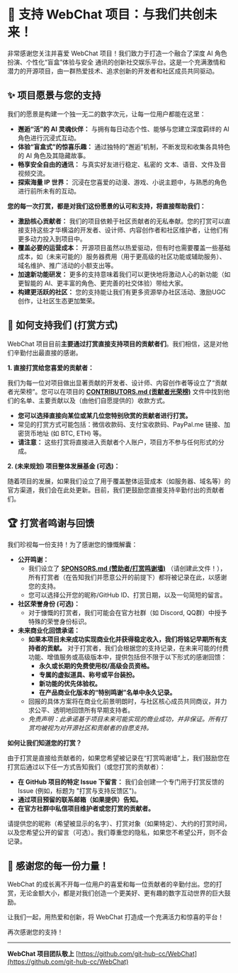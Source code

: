 # 💖 支持 WebChat 项目：与我们共创未来！

非常感谢您关注并喜爱 WebChat 项目！我们致力于打造一个融合了深度 AI 角色扮演、个性化“盲盒”体验与安全  通讯的创新社交娱乐平台。这是一个充满激情和潜力的开源项目，由一群热爱技术、追求创新的开发者和社区成员共同驱动。

## ✨ 项目愿景与您的支持

我们的愿景是构建一个独一无二的数字次元，让每一位用户都能在这里：

*   **邂逅“活”的 AI 灵魂伙伴：** 与拥有每日动态个性、能够与您建立深度羁绊的 AI 角色进行沉浸式互动。
*   **体验“盲盒式”的惊喜乐趣：** 通过独特的“邂逅”机制，不断发现和收集各具特色的 AI 角色及其隐藏故事。
*   **畅享安全自由的通讯：** 与真实好友进行稳定、私密的  文本、语音、文件及音视频交流。
*   **探索海量 IP 世界：** 沉浸在您喜爱的动漫、游戏、小说主题中，与熟悉的角色进行前所未有的互动。

**您的每一次打赏，都是对我们这份愿景的认可和支持，将直接帮助我们：**

*   **激励核心贡献者：** 我们的项目依赖于社区贡献者的无私奉献。您的打赏可以直接支持这些才华横溢的开发者、设计师、内容创作者和社区维护者，让他们有更多动力投入到项目中。
*   **覆盖必要的运营成本：** 开源项目虽然以热爱驱动，但有时也需要覆盖一些基础成本，如（未来可能的）服务器费用（用于更高级的社区功能或辅助服务）、域名维护、推广活动的小额支出等。
*   **加速新功能研发：** 更多的支持意味着我们可以更快地将激动人心的新功能（如更智能的 AI、更丰富的角色、更完善的社交体验）带给大家。
*   **构建更活跃的社区：** 您的支持能让我们有更多资源举办社区活动、激励UGC创作，让社区生态更加繁荣。

## 🌟 如何支持我们 (打赏方式)

WebChat 项目目前**主要通过打赏直接支持项目的贡献者们**。我们相信，这是对他们辛勤付出最直接的感谢。

**1. 直接打赏给您喜爱的贡献者：**

我们为每一位对项目做出显著贡献的开发者、设计师、内容创作者等设立了“贡献者光荣榜”。您可以在项目的 [**CONTRIBUTORS.md (贡献者光荣榜)**](https://github.com/git-hub-cc/WebChat/blob/main/CONTRIBUTORS.md) 文件中找到他们的名单、主要贡献以及（由他们自愿提供的）收款方式。

*   **您可以选择直接向某位或某几位您特别欣赏的贡献者进行打赏。**
*   常见的打赏方式可能包括：微信收款码、支付宝收款码、PayPal.me 链接、加密货币地址 (如 BTC, ETH) 等。
*   **请注意：** 这些打赏将直接进入贡献者个人账户，项目方不参与任何形式的分成。

**2. (未来规划) 项目整体发展基金 (可选)：**

随着项目的发展，如果我们设立了用于覆盖整体运营成本（如服务器、域名等）的官方渠道，我们会在此处更新。目前，我们更鼓励您直接支持辛勤付出的贡献者们。

## 🏆 打赏者鸣谢与回馈

我们珍视每一份支持！为了感谢您的慷慨解囊：

*   **公开鸣谢：**
    *   我们设立了 [**SPONSORS.md (赞助者/打赏鸣谢墙)**](https://github.com/git-hub-cc/WebChat/blob/main/SPONSORS.md) （请创建此文件！），所有打赏者（在告知我们并愿意公开的前提下）都将被记录在此，以感谢您的支持。
    *   您可以选择公开您的昵称/GitHub ID、打赏日期，以及一句简短的留言。
*   **社区荣誉身份 (可选)：**
    *   对于慷慨的打赏者，我们可能会在官方社群（如 Discord, QQ群）中授予特殊的荣誉身份标识。
*   **未来商业化回馈承诺：**
    *   **如果本项目未来成功实现商业化并获得稳定收入，我们将铭记早期所有支持者的贡献。** 对于打赏者，我们会根据您的支持记录，在未来可能的付费功能、增值服务或高级版本中，提供包括但不限于以下形式的感谢回馈：
        *   **永久或长期的免费使用权/高级会员资格。**
        *   **专属的虚拟道具、称号或平台装扮。**
        *   **新功能的优先体验权。**
        *   **在产品商业化版本的“特别鸣谢”名单中永久记录。**
    *   回报的具体方案将在商业化前景明朗时，与社区核心成员共同商议，并力求公平、透明地回馈所有早期支持者。
    *   *免责声明：此承诺基于项目未来可能实现的商业成功，并非保证。所有打赏均被视为对开源社区和贡献者的自愿支持。*

**如何让我们知道您的打赏？**

由于打赏是直接给贡献者的，如果您希望被记录在“打赏鸣谢墙”上，我们鼓励您在打赏后通过以下任一方式告知我们（或您打赏的贡献者）：

*   **在 GitHub 项目的特定 Issue 下留言：** 我们会创建一个专门用于打赏反馈的 Issue (例如，标题为 "打赏与支持反馈区")。
*   **通过项目预留的联系邮箱（如果提供）告知。**
*   **在官方社群中私信项目维护者或您打赏的贡献者。**

请提供您的昵称（希望被显示的名字）、打赏对象（如果特定）、大约的打赏时间，以及您希望公开的留言（可选）。我们尊重您的隐私，如果您不希望公开，则不会记录。

## 💖 感谢您的每一份力量！

WebChat 的成长离不开每一位用户的喜爱和每一位贡献者的辛勤付出。您的打赏，无论金额大小，都是对我们创造一个更美好、更有趣的数字互动世界的巨大鼓励。

让我们一起，用热爱和创新，将 WebChat 打造成一个充满活力和惊喜的平台！

再次感谢您的支持！

---
**WebChat 项目团队敬上**
[https://github.com/git-hub-cc/WebChat](https://github.com/git-hub-cc/WebChat)